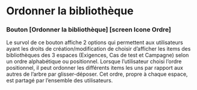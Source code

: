 # Ordonner la bibliothèque

###  Bouton [Ordonner la bibliothèque] [screen Icone Ordre]
 Le survol de ce bouton affiche 2 options qui permettent aux utilisateurs ayant les droits de création/modification de choisir d’afficher les items des bibliothèques des 3 espaces (Exigences, Cas de test et Campagne) selon un ordre alphabétique ou positionnel.
Lorsque l’utilisateur choisi l’ordre positionnel, il peut ordonner les différents items les uns par rapport aux autres de l’arbre par glisser-déposer.
Cet ordre, propre à chaque espace, est partagé par l’ensemble des utilisateurs.

<!--stackedit_data:
eyJoaXN0b3J5IjpbMTk0NTIxMjI4OF19
-->